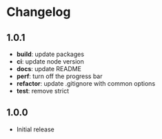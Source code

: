 # Changelog

## 1.0.1

* **build**: update packages
* **ci**: update node version
* **docs**: update README
* **perf**: turn off the progress bar
* **refactor**: update .gitignore with common options
* **test**: remove strict

## 1.0.0

* Initial release
